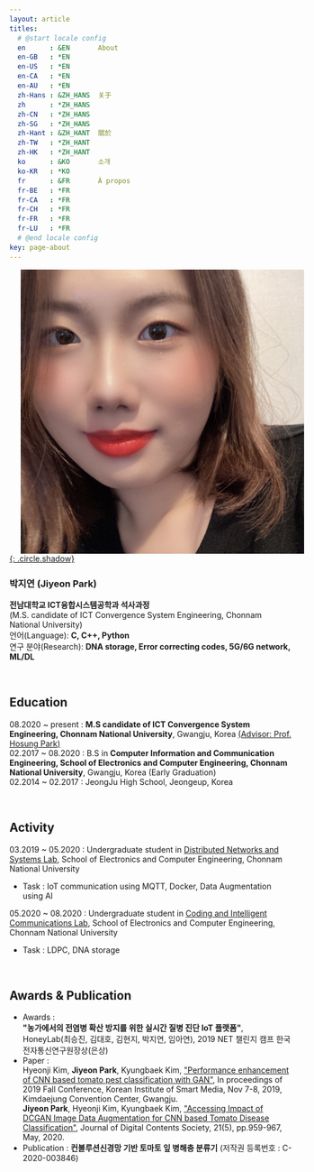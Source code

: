 ```yaml
---
layout: article
titles:
  # @start locale config
  en      : &EN       About
  en-GB   : *EN
  en-US   : *EN
  en-CA   : *EN
  en-AU   : *EN
  zh-Hans : &ZH_HANS  关于
  zh      : *ZH_HANS
  zh-CN   : *ZH_HANS
  zh-SG   : *ZH_HANS
  zh-Hant : &ZH_HANT  關於
  zh-TW   : *ZH_HANT
  zh-HK   : *ZH_HANT
  ko      : &KO       소개
  ko-KR   : *KO
  fr      : &FR       À propos
  fr-BE   : *FR
  fr-CA   : *FR
  fr-CH   : *FR
  fr-FR   : *FR
  fr-LU   : *FR
  # @end locale config
key: page-about
---
```


<a href="https://www.instagram.com/_jiyeoninit_/" target="_blank">
<img src="./assets/images/jy.jpg" class="image image--md" align="left" hspace="20" markdown="1">{: .circle.shadow} </a>

### 박지연 (Jiyeon Park)        
**전남대학교 ICT융합시스템공학과 석사과정**    
(M.S. candidate of ICT Convergence System Engineering, Chonnam National University)    
언어(Language): **C, C++, Python**   
연구 분야(Research): **DNA storage, Error correcting codes, 5G/6G network, ML/DL**

<br/>

## Education
08.2020 ~ present : **M.S candidate of ICT Convergence System Engineering, Chonnam National University**, Gwangju, Korea
<a href="http://myweb.jnu.ac.kr/~hpark1/" target="_blank">  (Advisor: Prof. Hosung Park)</a>    
02.2017 ~ 08.2020 : B.S in **Computer Information and Communication Engineering, School of Electronics and Computer Engineering, Chonnam National University**, Gwangju, Korea (Early Graduation)    
02.2014 ~ 02.2017 : JeongJu High School, Jeongeup, Korea    

<br/>

## Activity
03.2019 ~ 05.2020 : Undergraduate student in
<a href="http://dnslab.jnu.ac.kr/" target="_blank"> Distributed Networks and Systems Lab</a>, School of Electronics and Computer Engineering, Chonnam National University
- Task : IoT communication using MQTT, Docker, Data Augmentation using AI

05.2020 ~ 08.2020 : Undergraduate student in
<a href="http://cctl.jnu.ac.kr/" target="_blank"> Coding and Intelligent Communications Lab</a>, School of Electronics and Computer Engineering, Chonnam National University    
- Task : LDPC, DNA storage    

<br/>

## Awards & Publication
- Awards :    
	**"농가에서의 전염병 확산 방지를 위한 실시간 질병 진단 IoT 플랫폼"**, HoneyLab(최승진, 김대호, 김현지, 박지연, 임아연), 2019 NET 챌린지 캠프 한국전자통신연구원장상(은상)    
- Paper :     
	Hyeonji Kim, **Jiyeon Park**, Kyungbaek Kim, 
<a href="./assets/paper/[2019 KISM fall conf]Performance Enhancement of CNN based tomato pest classification with GAN.pdf" target="_blank">"Performance enhancement of CNN based tomato pest classification with GAN"</a>, In proceedings of 2019 Fall Conference, Korean Institute of Smart Media, Nov 7-8, 2019, Kimdaejung Convention Center, Gwangju.    
	**Jiyeon Park**, Hyeonji Kim, Kyungbaek Kim, 
<a href="./assets/paper/[2020 DCS]Accessing Impact of DCGAN Image Data Augmentation for CNN based Tomato Disease Classification.pdf" target="_blank">"Accessing Impact of DCGAN Image Data Augmentation for CNN based Tomato Disease Classification"</a>, Journal of Digital Contents Society, 21(5), pp.959-967, May, 2020.     
- Publication :
	**컨볼루션신경망 기반 토마토 잎 병해충 분류기** (저작권 등록번호 : C-2020-003846)    

<br/>




